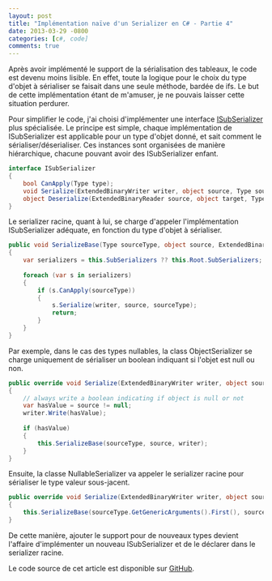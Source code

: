```yaml
---
layout: post
title: "Implémentation naïve d'un Serializer en C# - Partie 4"
date: 2013-03-29 -0800
categories: [c#, code]
comments: true
---
```


Après avoir implémenté le support de la sérialisation des tableaux,  le code est devenu moins lisible. En effet, toute la logique pour le choix du type d'objet à sérialiser se faisait dans une seule méthode,  bardée de ifs. Le but de cette implémentation étant de m'amuser, je ne pouvais laisser cette situation perdurer.

Pour simplifier le code, j'ai choisi d'implémenter une interface [ISubSerializer](https://github.com/mathieubrun/Samples.SerializerFun/blob/master/Samples.SerializerFun/ReflectionBased/ISubSerializer.cs) plus spécialisée. Le principe est simple, chaque implémentation de ISubSerializer est applicable pour un type d'objet donné, et sait comment le sérialiser/déserialiser. Ces instances sont organisées de manière hiérarchique, chacune pouvant avoir des ISubSerializer enfant.

```` csharp
interface ISubSerializer
{
    bool CanApply(Type type);
    void Serialize(ExtendedBinaryWriter writer, object source, Type sourceType);
    object Deserialize(ExtendedBinaryReader source, object target, Type type);
}
````

Le serializer racine, quant à lui, se charge d'appeler l'implémentation ISubSerializer adéquate, en fonction du type d'objet à sérialiser.

```` csharp
public void SerializeBase(Type sourceType, object source, ExtendedBinaryWriter writer)
{
    var serializers = this.SubSerializers ?? this.Root.SubSerializers;
 
    foreach (var s in serializers)
    {
        if (s.CanApply(sourceType))
        {
            s.Serialize(writer, source, sourceType);
            return;
        }
    }
}
````

Par exemple, dans le cas des types nullables, la class ObjectSerializer se charge uniquement de sérialiser un boolean indiquant si l'objet est null ou non.

```` csharp
public override void Serialize(ExtendedBinaryWriter writer, object source, Type sourceType)
{
    // always write a boolean indicating if object is null or not
    var hasValue = source != null;
    writer.Write(hasValue);
 
    if (hasValue)
    {
        this.SerializeBase(sourceType, source, writer);
    }
}
````

Ensuite, la classe NullableSerializer va appeler le serializer racine pour sérialiser le type valeur sous-jacent.

```` csharp
public override void Serialize(ExtendedBinaryWriter writer, object source, Type sourceType)
{
    this.SerializeBase(sourceType.GetGenericArguments().First(), source, writer);
}
````

De cette manière,  ajouter le support pour de nouveaux types devient l'affaire d'implémenter un nouveau ISubSerializer et de le déclarer dans le serializer racine.

Le code source de cet article est disponible sur [GitHub](https://github.com/mathieubrun/Samples.SerializerFun).